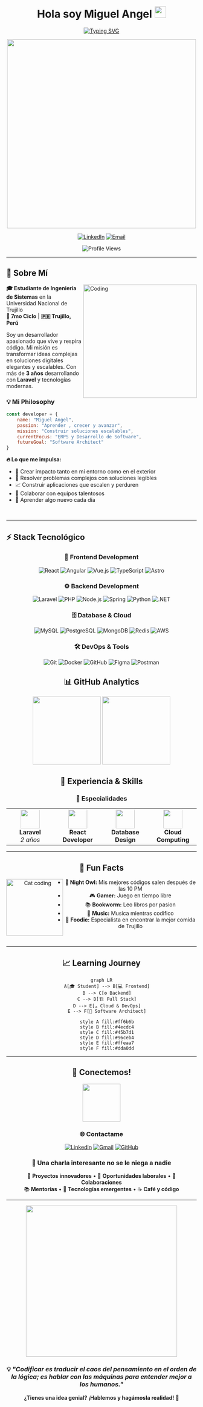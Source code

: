 <div align="center">

# Hola soy Miguel Angel <img src = "https://raw.githubusercontent.com/MartinHeinz/MartinHeinz/master/wave.gif" width = 30px> </h1>

[![Typing SVG](https://readme-typing-svg.demolab.com?font=Inter&weight=600&size=24&duration=3000&pause=1000&color=3B82F6&center=true&vCenter=true&width=600&lines=Developer+Full+Stack+en+formación+constante;Laravel+%26+Full+Stack+En+Constante+Aprendizaje;Construyendo+el+Futuro+con+Código;7mo+Ciclo+%7C+Apasionado+por+la+Tecnología)](https://git.io/typing-svg)


<img src="https://user-images.githubusercontent.com/74038190/225813708-98b745f2-7d22-48cf-9150-083f1b00d6c9.gif" width="500">

[![LinkedIn](https://img.shields.io/badge/LinkedIn-0077B5?style=for-the-badge&logo=linkedin&logoColor=white&labelColor=0077B5)]((https://www.linkedin.com/in/miguel-cabanillas-257205308/))
[![Email](https://img.shields.io/badge/Email-EA4335?style=for-the-badge&logo=gmail&logoColor=white)](mailto:mcabanillasurbina@gmail.com)

![Profile Views](https://komarev.com/ghpvc/?username=miguelangep1p&style=for-the-badge&color=3b82f6)

</div>

---

## 🚀 Sobre Mí

<img align="right" alt="Coding" width="300" src="https://user-images.githubusercontent.com/74038190/229223263-cf2e4b07-2615-4f87-9c38-e37600f8381a.gif" />

**🎓 Estudiante de Ingeniería de Sistemas** en la Universidad Nacional de Trujillo  
**📍 7mo Ciclo** | **🇵🇪 Trujillo, Perú**

Soy un desarrollador apasionado que vive y respira código. Mi misión es transformar ideas complejas en soluciones digitales elegantes y escalables. Con más de **3 años** desarrollando con **Laravel** y tecnologías modernas.

### 💡 **Mi Philosophy**
```javascript
const developer = {
    name: "Miguel Angel",
    passion: "Aprender , crecer y avanzar",
    mission: "Construir soluciones escalables",
    currentFocus: "ERPS y Desarrollo de Software",
    futureGoal: "Software Architect"
}
```

**🔥 Lo que me impulsa:**
- 🎯 Crear impacto tanto en mi entorno como en el exterior
- 🧩 Resolver problemas complejos con soluciones legibles 
- 📈 Construir aplicaciones que escalen y perduren
- 🤝 Colaborar con equipos talentosos
- 🌱 Aprender algo nuevo cada día

<br clear="right"/>

---

## ⚡ Stack Tecnológico

<div align="center">

### 🎨 **Frontend Development**
![React](https://img.shields.io/badge/React-20232A?style=for-the-badge&logo=react&logoColor=61DAFB)
![Angular](https://img.shields.io/badge/Angular-DD0031?style=for-the-badge&logo=angular&logoColor=white)
![Vue.js](https://img.shields.io/badge/Vue.js-35495E?style=for-the-badge&logo=vue.js&logoColor=4FC08D)
![TypeScript](https://img.shields.io/badge/TypeScript-007ACC?style=for-the-badge&logo=typescript&logoColor=white)
![Astro](https://img.shields.io/badge/Astro-FF5D01?style=for-the-badge&logo=astro&logoColor=white)

### ⚙️ **Backend Development**
![Laravel](https://img.shields.io/badge/Laravel-FF2D20?style=for-the-badge&logo=laravel&logoColor=white)
![PHP](https://img.shields.io/badge/PHP-777BB4?style=for-the-badge&logo=php&logoColor=white)
![Node.js](https://img.shields.io/badge/Node.js-43853D?style=for-the-badge&logo=node.js&logoColor=white)
![Spring](https://img.shields.io/badge/Spring-6DB33F?style=for-the-badge&logo=spring&logoColor=white)
![Python](https://img.shields.io/badge/Python-3776AB?style=for-the-badge&logo=python&logoColor=white)
![.NET](https://img.shields.io/badge/.NET-5C2D91?style=for-the-badge&logo=.net&logoColor=white)

### 🗄️ **Database & Cloud**
![MySQL](https://img.shields.io/badge/MySQL-005C84?style=for-the-badge&logo=mysql&logoColor=white)
![PostgreSQL](https://img.shields.io/badge/PostgreSQL-316192?style=for-the-badge&logo=postgresql&logoColor=white)
![MongoDB](https://img.shields.io/badge/MongoDB-4EA94B?style=for-the-badge&logo=mongodb&logoColor=white)
![Redis](https://img.shields.io/badge/Redis-DC382D?style=for-the-badge&logo=redis&logoColor=white)
![AWS](https://img.shields.io/badge/Amazon_AWS-FF9900?style=for-the-badge&logo=amazonaws&logoColor=white)

### 🛠️ **DevOps & Tools**
![Git](https://img.shields.io/badge/Git-F05032?style=for-the-badge&logo=git&logoColor=white)
![Docker](https://img.shields.io/badge/Docker-2CA5E0?style=for-the-badge&logo=docker&logoColor=white)
![GitHub](https://img.shields.io/badge/GitHub-100000?style=for-the-badge&logo=github&logoColor=white)
![Figma](https://img.shields.io/badge/Figma-F24E1E?style=for-the-badge&logo=figma&logoColor=white)
![Postman](https://img.shields.io/badge/Postman-FF6C37?style=for-the-badge&logo=postman&logoColor=white)



## 📊 GitHub Analytics

<div align="center">

<img height="180em" src="https://github-readme-stats-sigma-five.vercel.app/api?username=miguelangep1p&show_icons=true&theme=tokyonight&include_all_commits=true&count_private=true&hide_border=true"/>
<img height="180em" src="https://github-readme-stats-sigma-five.vercel.app/api/top-langs/?username=miguelangep1p&layout=compact&langs_count=8&theme=tokyonight&hide_border=true"/>

## 💼 Experiencia & Skills

<div align="center">

### 🎯 **Especialidades**

<table>
<tr>
<td align="center" width="25%">
<img src="https://cdn.jsdelivr.net/gh/devicons/devicon/icons/laravel/laravel-plain.svg" width="50" height="50"/><br>
<strong>Laravel</strong><br>
<em>2 años</em>
</td>
<td align="center" width="25%">
<img src="https://cdn.jsdelivr.net/gh/devicons/devicon/icons/react/react-original.svg" width="50" height="50"/><br>
<strong>React Developer</strong><br>
</td>
<td align="center" width="25%">
<img src="https://cdn.jsdelivr.net/gh/devicons/devicon/icons/mysql/mysql-original.svg" width="50" height="50"/><br>
<strong>Database Design</strong><br>
</td>
<td align="center" width="25%">
<img src="https://cdn.jsdelivr.net/gh/devicons/devicon/icons/amazonwebservices/amazonwebservices-original.svg" width="50" height="50"/><br>
<strong>Cloud Computing</strong><br>
</td>
</tr>
</table>

</div>

---

## 🌟 Fun Facts

<img align="left" alt="Cat coding" width="150" src="https://user-images.githubusercontent.com/74038190/212284100-561aa473-3905-4a80-b561-0d28506553ee.gif" />

- 🌙 **Night Owl:** Mis mejores códigos salen después de las 10 PM
- 🎮 **Gamer:** Juego en tiempo libre
- 📚 **Bookworm:** Leo libros por pasion
- 🎵 **Music:** Musica mientras codifico
- 🌮 **Foodie:** Especialista en encontrar la mejor comida de Trujillo

<br clear="left"/>

---

## 📈 Learning Journey

```mermaid
graph LR
    A[🎓 Student] --> B[💻 Frontend]
    B --> C[⚙️ Backend]
    C --> D[🏗️ Full Stack]
    D --> E[☁️ Cloud & DevOps]
    E --> F[🎯 Software Architect]
    
    style A fill:#ff6b6b
    style B fill:#4ecdc4
    style C fill:#45b7d1
    style D fill:#96ceb4
    style E fill:#ffeaa7
    style F fill:#dda0dd
```

---

## 🤝 Conectemos!

<div align="center">

<img src="https://user-images.githubusercontent.com/74038190/212284087-bbe7e430-757e-4901-90bf-4cd2ce3e1852.gif" width="100">

### 🌐 **Contactame**

[![LinkedIn](https://img.shields.io/badge/LinkedIn-Miguel_Angel-0077B5?style=for-the-badge&logo=linkedin&logoColor=white)](https://www.linkedin.com/in/miguel-cabanillas-257205308)
[![Gmail](https://img.shields.io/badge/Gmail-miguel.dev-EA4335?style=for-the-badge&logo=gmail&logoColor=white)](mailto:mcabanillasurbina@gmail.com)
[![GitHub](https://img.shields.io/badge/GitHub-@miguel_angel-100000?style=for-the-badge&logo=github&logoColor=white)](https://github.com/miguelangep1p)

### 💬 **Una charla interesante no se le niega a nadie**
🚀 **Proyectos innovadores** • 💼 **Oportunidades laborales** • 🤝 **Colaboraciones**  
📚 **Mentorías** • 🎯 **Tecnologías emergentes** • ☕ **Café y código**

---

<img src="https://user-images.githubusercontent.com/74038190/212284158-e840e285-664b-44d7-b79b-e264b5e54825.gif" width="400">

### 💡 *"Codificar es traducir el caos del pensamiento en el orden de la lógica; es hablar con las máquinas para entender mejor a los humanos."*

**¿Tienes una idea genial? ¡Hablemos y hagámosla realidad!** 🚀

</div>
